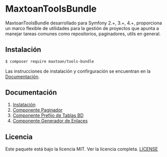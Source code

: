 MaxtoanToolsBundle
========================

MaxtoanToolsBundle desarrollado para Symfony 2.+, 3.+, 4.+, proporciona un marco flexible de utilidades para la gestión de proyectos que apunta a manejar tareas comunes como repositorios, paginadores, utils en general.

## Instalación

``` bash
$ composer require maxtoan/tools-bundle
```
Las instrucciones de instalación y confirguración se encuentran en la [Documentación](#documentation).

## Documentación

1. [Inslatación](Resources/doc/install.md)
2. [Componente Paginador](Resources/doc/paginator.md)
3. [Componente Prefijo de Tablas BD](Resources/doc/table_prefix.md)
4. [Componente Generador de Enlaces](Resources/doc/link_generator.md)

## Licencia

Este paquete está bajo la licencia MIT. Ver la licencia completa. [LICENSE](LICENSE)

